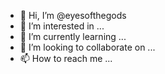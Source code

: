 - 👋 Hi, I’m @eyesofthegods
- 👀 I’m interested in ...
- 🌱 I’m currently learning ...
- 💞️ I’m looking to collaborate on ...
- 📫 How to reach me ...

<!---
eyesofthegods/eyesofthegods is a ✨ special ✨ repository because its `README.md` (this file) appears on your GitHub profile.
You can click the Preview link to take a look at your changes.
--->
